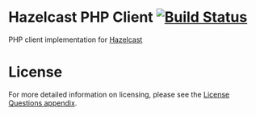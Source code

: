 # Hazelcast PHP Client [![Build Status](https://travis-ci.org/Lunatic666/hazelcast-php-client.svg?branch=master)](https://travis-ci.org/Lunatic666/hazelcast-php-client)

PHP client implementation for [Hazelcast](http://www.hazelcast.org)

# License

For more detailed information on licensing, please see the [License Questions appendix](http://docs.hazelcast.org/docs/latest/manual/html-single/index.html#license-questions).
